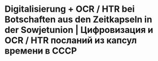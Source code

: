 # Digitalisierung + OCR / HTR bei Botschaften aus den Zeitkapseln in der Sowjetunion | Цифровизация и OCR / HTR посланий из капсул времени в СССР
